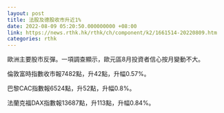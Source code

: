 ```yaml
---
layout: post
title: 法股及德股收市升近1%
date: 2022-08-09 05:20:50.000000000 +08:00
link: https://news.rthk.hk/rthk/ch/component/k2/1661514-20220809.htm
categories: rthk
---
```


歐洲主要股市反彈。一項調查顯示，歐元區8月投資者信心按月變動不大。

倫敦富時指數收市報7482點，升42點，升幅0.57%。

巴黎CAC指數報6524點，升52點，升幅0.8%。

法蘭克福DAX指數報13687點，升113點，升幅0.84%。
